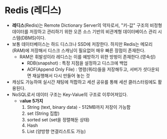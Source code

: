 # Redis (레디스)
- **레디스**(Redis)는 Remote Dictionary Server의 약자로서, "키-값" 구조의 비정형 데이터를 저장하고 관리하기 위한 오픈 소스 기반의 비관계형 데이터베이스 관리 시스템(DBMS)이다.
- 보통 데이터베이스는 하드 디스크나 SSD에 저장한다. 하지만 Redis는 메모리(RAM)에 저장해서 디스크 스캐닝이 필요없어 매우 빠른 장점이 존재한다.
    - RAM은 휘발성이라 레디스는 이를 예방하기 위한 방벙이 존재한다.(영속성)
        - RDB(snapshot) : 특정 지점을 설정하고 디스크에 백업
        - AOF(Append Only File) : 명령(쿼리)들을 저장해두고, 서버가 셧다운되면 재실행해서 다시 만들어 놓는 것
- 캐싱도 가능하여 실시간 채팅에 적합하고 세션 공유를 통해 세션 클러스터링에도 활용된다.
- NoSQL로서 데이터 구조는 Key-Value의 구조로 이루어져있다.
    - v**alue 5가지**
        1. String (text, binary data) - 512MB까지 저장이 가능함
        2. set (String 집합)
        3. sorted set (set을 정렬해둔 상태)
        4. Hash
        5. List (양방향 연결리스트도 가능)
